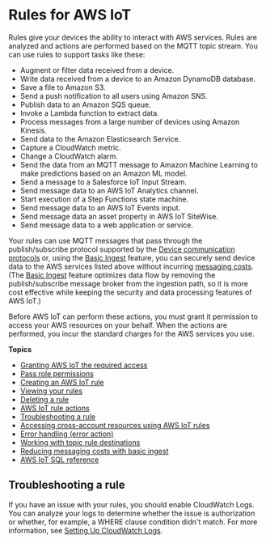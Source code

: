 # Rules for AWS IoT<a name="iot-rules"></a>

Rules give your devices the ability to interact with AWS services\. Rules are analyzed and actions are performed based on the MQTT topic stream\. You can use rules to support tasks like these:
+ Augment or filter data received from a device\.
+ Write data received from a device to an Amazon DynamoDB database\.
+ Save a file to Amazon S3\.
+ Send a push notification to all users using Amazon SNS\.
+ Publish data to an Amazon SQS queue\.
+ Invoke a Lambda function to extract data\.
+ Process messages from a large number of devices using Amazon Kinesis\.
+ Send data to the Amazon Elasticsearch Service\.
+ Capture a CloudWatch metric\. 
+ Change a CloudWatch alarm\.
+ Send the data from an MQTT message to Amazon Machine Learning to make predictions based on an Amazon ML model\. 
+ Send a message to a Salesforce IoT Input Stream\.
+ Send message data to an AWS IoT Analytics channel\.
+ Start execution of a Step Functions state machine\.
+ Send message data to an AWS IoT Events input\.
+ Send message data an asset property in AWS IoT SiteWise\.
+ Send message data to a web application or service\.

Your rules can use MQTT messages that pass through the publish/subscribe protocol supported by the [Device communication protocols](protocols.md) or, using the [Basic Ingest](iot-basic-ingest.md) feature, you can securely send device data to the AWS services listed above without incurring [messaging costs](https://aws.amazon.com/iot-core/pricing/)\. \(The [Basic Ingest](iot-basic-ingest.md) feature optimizes data flow by removing the publish/subscribe message broker from the ingestion path, so it is more cost effective while keeping the security and data processing features of AWS IoT\.\)

Before AWS IoT can perform these actions, you must grant it permission to access your AWS resources on your behalf\. When the actions are performed, you incur the standard charges for the AWS services you use\.

**Topics**
+ [Granting AWS IoT the required access](iot-create-role.md)
+ [Pass role permissions](pass-role.md)
+ [Creating an AWS IoT rule](iot-create-rule.md)
+ [Viewing your rules](iot-view-rules.md)
+ [Deleting a rule](iot-delete-rule.md)
+ [AWS IoT rule actions](iot-rule-actions.md)
+ [Troubleshooting a rule](#iot-troubleshoot-rule)
+ [Accessing cross\-account resources using AWS IoT rules](accessing-cross-account-resources-using-rules.md)
+ [Error handling \(error action\)](rule-error-handling.md)
+ [Working with topic rule destinations](rule-destination.md)
+ [Reducing messaging costs with basic ingest](iot-basic-ingest.md)
+ [AWS IoT SQL reference](iot-sql-reference.md)

## Troubleshooting a rule<a name="iot-troubleshoot-rule"></a>

If you have an issue with your rules, you should enable CloudWatch Logs\. You can analyze your logs to determine whether the issue is authorization or whether, for example, a WHERE clause condition didn't match\. For more information, see [Setting Up CloudWatch Logs](https://docs.aws.amazon.com/iot/latest/developerguide/cloud-watch-logs.html)\.
